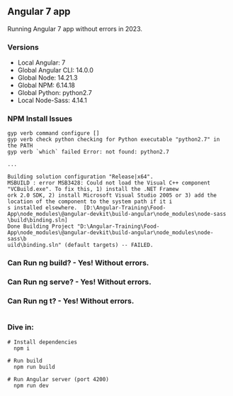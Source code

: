 ## Angular 7 app

Running Angular 7 app without errors in 2023.

### Versions

* Local Angular: 7
* Global Angular CLI: 14.0.0
* Global Node: 14.21.3
* Global NPM: 6.14.18
* Global Python: python2.7
* Local Node-Sass: 4.14.1

### NPM Install Issues

```
gyp verb command configure []
gyp verb check python checking for Python executable "python2.7" in the PATH
gyp verb `which` failed Error: not found: python2.7

...

Building solution configuration "Release|x64".
MSBUILD : error MSB3428: Could not load the Visual C++ component "VCBuild.exe". To fix this, 1) install the .NET Framew
ork 2.0 SDK, 2) install Microsoft Visual Studio 2005 or 3) add the location of the component to the system path if it i
s installed elsewhere.  [D:\Angular-Training\Food-App\node_modules\@angular-devkit\build-angular\node_modules\node-sass
\build\binding.sln]
Done Building Project "D:\Angular-Training\Food-App\node_modules\@angular-devkit\build-angular\node_modules\node-sass\b
uild\binding.sln" (default targets) -- FAILED.

```

### Can Run ng build? - Yes! Without errors.

### Can Run ng serve? - Yes! Without errors.

### Can Run ng t? - Yes! Without errors.

#

### Dive in:

```
# Install dependencies
  npm i

# Run build
  npm run build

# Run Angular server (port 4200)
  npm run dev

```